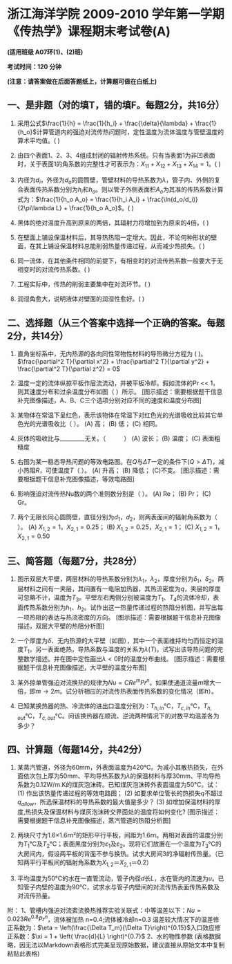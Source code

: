 # 浙江海洋学院 2009-2010 学年第一学期《传热学》课程期末考试卷(A)

**(适用班级 A07环(1)、(2)班)**

**考试时间：120 分钟**

**(注意：请答案做在后面答题纸上，计算题可做在白纸上)**


## 一、是非题（对的填T，错的填F。每题2分，共16分）

1. 采用公式$\frac{1}{h} = \frac{1}{h_i} + \frac{\delta}{\lambda} + \frac{1}{h_o}$计算管道内的强迫对流传热问题时，定性温度为流体温度与管壁温度的算术平均值。( )

2. 由四个表面1、2、3、4组成封闭的辐射传热系统。只有当表面1为非凹表面时，关于表面1的角系数的完整性才可表示为：$X_{11} + X_{12} + X_{13} + X_{14} = 1$。( )

3. 内径为$d_i$，外径为$d_o$的圆筒壁，管壁材料的导热系数为$\lambda$，管子内、外侧的复合表面传热系数分别为$h_i$和$h_o$。则以管子外侧表面积$A_o$为其准的传热系数计算式为：$\frac{1}{h_o A_o} = \frac{1}{h_i A_i} + \frac{\ln(d_o/d_i)}{2\pi\lambda L} + \frac{1}{h_o A_o}$。( )

4. 黑体的绝对温度升高到原来的两倍，其辐射力将增加到为原来的4倍。( )

5. 在壁面上铺设保温材料后，其导热热阻一定增大。因此，不论何种形状的壁面，在其上铺设保温材料总能削弱热量传递过程，从而减少热损失。( )

6. 同一流体，在其他条件相同的前提下，有相变时的对流传热系数一般要大于无相变时的对流传热系数。( )

7. 工程实际中，传热的削弱主要集中在对流环节。( )

8. 润湿角愈大，说明液体对壁面的润湿性愈好。( )


## 二、选择题（从三个答案中选择一个正确的答案。每题2分，共14分）

1. 直角坐标系中，无内热源的各向同性常物性材料的导热微分方程为 (         )。
    $\frac{\partial^2 T}{\partial x^2} + \frac{\partial^2 T}{\partial y^2} + \frac{\partial^2 T}{\partial z^2} = 0$


2. 温度一定的流体纵掠平板作层流流动，并被平板冷却。假如流体的Pr << 1，则其速度分布和过余温度分布如图（             ）所示。
    [图示描述：需要根据题干信息补充图像描述，A、B、C三个选项分别对应不同的速度和温度分布图]


3. 某物体在常温下呈红色，表示该物体在常温下对红色光的光谱吸收比较其它单色光的光谱吸收比（            ）。
    (A) 高；                 (B) 低；            (C) 相同。

4. 灰体的吸收比与_________无关。（　　　）
    (A) 波长；                                 (B) 温度；                          (C) 表面粗糙度

5. 右图为某一稳态导热问题的等效电路图。在$Q$与$\Delta T$一定的条件下($Q > \Delta T$)，减小热阻$R$，可使温度$T$（         ）。
    (A) 升高；          (B) 降低；        (C)不变。
    [图示描述：需要根据题干信息补充图像描述，等效电路图]

6. 影响强迫对流传热Nu数的两个准则数分别是（        ）。
    (A) Re；           (B) Pr；    (C) Gr。

7. 两个无限长同心圆筒壁，直径分别为$d_1$，$d_2$，则两表面间的辐射角系数为（         ）。
    (A) $X_{1,2}=1$，$X_{2,1}=0.25$；        (B) $X_{1,2}=0.25$，$X_{2,1}=1$；      (C) $X_{1,2}=1$，$X_{2,1}=0.50$


## 三、简答题（每题7分，共28分）

1. 图示双层大平壁，两层材料的导热系数分别为$\lambda_1$，$\lambda_2$，厚度分别为$\delta_1$，$\delta_2$。两层材料之间有一夹层，其间置有一电阻加热器，其热流密度为$q$，夹层的厚度可忽略不计，温度为$T_3$。平壁左右两侧分别被温度为$T_1$、$T_4$的流体冷却，表面传热系数分别为$h_1$、$h_2$。试作出这一热量传递过程的热阻分析图，并写出每一项热阻的表达与热流密度的方向。
    [图示描述：需要根据题干信息补充图像描述，双层大平壁的热阻分析图]


2. 一个厚度为$\delta$、无内热源的大平壁（如图），其中一个表面维持均匀而恒定的温度$T_1$，另一表面绝热，导热系数与温度的关系为$\lambda(T)$。试写出该导热问题的完整数学描述。并在图中定性画出$\lambda < 0$时的温度分布曲线。
    [图示描述：需要根据题干信息补充图像描述，大平壁的温度分布图]


3. 某外掠单管强迫对流换热的规律为$Nu = C Re^m Pr^n$。如果使通道流量$m$增大一倍，即$m \to 2m$。试分析相应的对流传热表面传热系数的变化情况（即$h$）。


4. 已知某换热器的热、冷流体的进出口温度分别为：$T_{h,in}$℃，$T_{c,in}$℃，$T_{h,out}$℃，$T_{c,out}$℃。问该换热器在顺流、逆流两种情况下的对数平均温差各为多少？


## 四、计算题（每题14分，共42分）

1. 某蒸汽管道，外径为60mm，外表面温度为420℃。为减小其散热损失，在外面依次包上厚为50mm、平均导热系数为$\lambda$的保温材料与厚30mm、平均导热系数为0.12W/m.K的煤灰泡沫砖。已知煤灰泡沫砖外表面温度为50℃。试：
    (1) 作出该热量传递过程的等效电路图；
    (2) 如要求单位管长的热损失$q$不超过$q_{allow}$，所选保温材料的导热系数的最大值是多少？
    (3) 如增加保温材料的厚度,热损失及保温材料与煤灰泡沫砖交界面处的温度将如何变化?
    [图示描述：需要根据题干信息补充图像描述，蒸汽管道的热阻分析图]


2. 两块尺寸为1.6×1.6ｍ²的矩形平行平板，间距为1.6ｍ。两相对表面的温度分别为$T_1$℃及$T_2$℃；表面黑度分别为$\varepsilon_1$及$\varepsilon_2$。现将它们放置在一个温度为$T_3$℃的大房间内，假设两平板的背面不参与换热。试求大房间3的净辐射传热量。（已知两平行平板间的辐射角系数为$X_{1,2}$＝$X_{2,1}$＝0.2）


3. 平均温度为50℃的水在一直管流动，管子内径$d$长$L$，水在管内的流速为$u$。已知管子内壁的温度为90℃，试求水与管子内壁间的对流传热表面传热系数及对流传热量。

附：
1、管槽内强迫对流紊流换热推荐实验关联式：中等温差以下：$Nu = 0.023 Re^{0.8} Pr^n$，流体被加热 n=0.4;流体被冷却n=0.3 温差较大情况下的温差修正系数为：$\eta = \left(\frac{\Delta T_m}{\Delta T}\right)^{0.15}$入口效应修正系数：$\xi = 1 + \left( \frac{d}{L} \right)^{0.7}$
2、水的物性参数 (表格数据略，因无法以Markdown表格形式完美呈现原始数据，建议直接从原始文本中复制粘贴此表格)